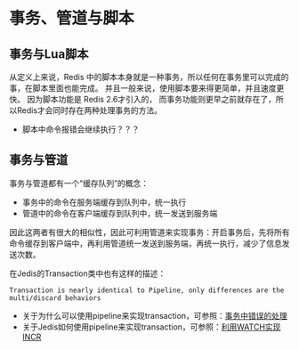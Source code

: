 # 事务、管道与脚本
## 事务与Lua脚本
从定义上来说，Redis 中的脚本本身就是一种事务，所以任何在事务里可以完成的事，在脚本里面也能完成。
并且一般来说，使用脚本要来得更简单，并且速度更快。
因为脚本功能是 Redis 2.6才引入的， 而事务功能则更早之前就存在了，所以Redis才会同时存在两种处理事务的方法。

- 脚本中命令报错会继续执行？？？

## 事务与管道
事务与管道都有一个“缓存队列”的概念：
- 事务中的命令在服务端缓存到队列中，统一执行
- 管道中的命令在客户端缓存到队列中，统一发送到服务端

因此这两者有很大的相似性，因此可利用管道来实现事务：开启事务后，先将所有命令缓存到客户端中，再利用管道统一发送到服务端，再统一执行，减少了信息发送次数。

在Jedis的Transaction类中也有这样的描述：
```
Transaction is nearly identical to Pipeline, only differences are the multi/discard behaviors
```

- 关于为什么可以使用pipeline来实现transaction，可参照：[事务中错误的处理](/4-Redis深入/4.6-事务.md#执行EXEC之前报错)
- 关于Jedis如何使用pipeline来实现transaction，可参照：[利用WATCH实现INCR](/7-其它/7.2-利用WATCH实现INCR.md#错误实现)